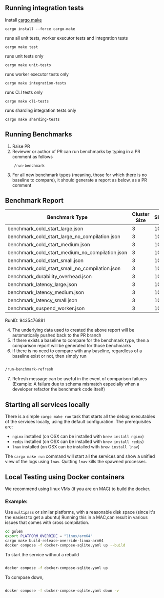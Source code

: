 ## Running integration tests

Install [cargo make](https://github.com/sagiegurari/cargo-make)

```shell
cargo install --force cargo-make
```

runs all unit tests, worker executor tests and integration tests

```shell
cargo make test
```

runs unit tests only

```shell
cargo make unit-tests
```

runs worker executor tests only

```shell
cargo make integration-tests
```

runs CLI tests only

```shell
cargo make cli-tests
```

runs sharding integration tests only

```shell
cargo make sharding-tests
```

## Running Benchmarks

1. Raise PR
2. Reviewer or author of PR can run benchmarks by typing in a PR comment as follows
```shell
    /run-benchmark
```

3. For all new benchmark types (meaning, those for which there is no baseline to compare), it should generate a report as below, as a PR comment

## Benchmark Report
| Benchmark Type | Cluster Size | Size | Length | Avg Time |
|---------------|--------------|------|--------|----------|
| benchmark_cold_start_large.json | 3 | 10 | 100 | 201.255108ms |
| benchmark_cold_start_large_no_compilation.json | 3 | 10 | 100 | 123.000794122s |
| benchmark_cold_start_medium.json | 3 | 10 | 100 | 121.566283ms |
| benchmark_cold_start_medium_no_compilation.json | 3 | 10 | 100 | 178.508111048s |
| benchmark_cold_start_small.json | 3 | 10 | 100 | 75.379351ms |
| benchmark_cold_start_small_no_compilation.json | 3 | 10 | 100 | 423.142651ms |
| benchmark_durability_overhead.json | 3 | 10 | 100 | 57.51445ms |
| benchmark_latency_large.json | 3 | 10 | 100 | 61.586289ms |
| benchmark_latency_medium.json | 3 | 10 | 100 | 60.646373ms |
| benchmark_latency_small.json | 3 | 10 | 100 | 54.76123ms |
| benchmark_suspend_worker.json | 3 | 10 | 100 | 10.03030193s |

RunID: 9435476881

4. The underlying data used to created the above report will be automatically pushed back to the PR branch
5. If there exists a baseline to compare for the benchmark type, then a comparison report will be generated for those benchmarks
6. If there is no need to compare with any baseline, regardless of a baseline exist or not, then simply run

```bash

/run-benchmark-refresh

```
7. Refresh message can be useful in the event of comparison failures (Example: A failure due to schema mismatch especially when a developer refactor the benchmark code itself)

## Starting all services locally

There is a simple `cargo make run` task that starts all the debug executables of the services locally, using the default configuration. The prerequisites are:

- `nginx` installed (on OSX can be installed with `brew install nginx`)
- `redis` installed (on OSX can be installed with `brew install redis`)
- `lnav` installed (on OSX can be installed with `brew install lnav`)

The `cargo make run` command will start all the services and show a unified view of the logs using `lnav`. Quitting `lnav` kills the spawned processes.

## Local Testing using Docker containers

We recommend using linux VMs (if you are on MAC) to build the docker. 

### Example: 

Use `multipass` or similar platforms, with a reasonable disk space (since it's the easiest to get a ubuntu)
Running this in a MAC,can result in various issues that comes with cross compilation. 

```bash
cd golem
export PLATFORM_OVERRIDE = "linux/arm64"
cargo make build-release-override-linux-arm64
docker compose -f docker-compose-sqlite.yaml up --build
```

To start the service without a rebuild

```bash

docker compose -f docker-compose-sqlite.yaml up

```

To compose down,

```bash

docker compose -f docker-compose-sqlite.yaml down -v

```
